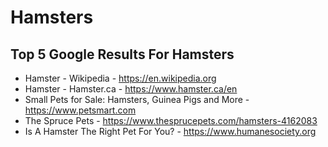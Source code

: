 # Hamsters

## Top 5 Google Results For Hamsters

- Hamster - Wikipedia - https://en.wikipedia.org
- Hamster - Hamster.ca - https://www.hamster.ca/en 
- Small Pets for Sale: Hamsters, Guinea Pigs and More -  https://www.petsmart.com
- The Spruce Pets - https://www.thesprucepets.com/hamsters-4162083
- Is A Hamster The Right Pet For You? - https://www.humanesociety.org

